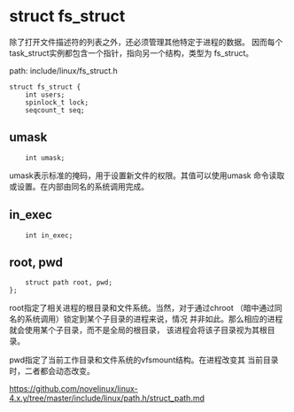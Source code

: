 struct fs_struct
========================================

除了打开文件描述符的列表之外，还必须管理其他特定于进程的数据。
因而每个task_struct实例都包含一个指针，指向另一个结构，类型为
fs_struct。

path: include/linux/fs_struct.h
```
struct fs_struct {
    int users;
    spinlock_t lock;
    seqcount_t seq;
```

umask
----------------------------------------

```
    int umask;
```

umask表示标准的掩码，用于设置新文件的权限。其值可以使用umask
命令读取或设置。在内部由同名的系统调用完成。

in_exec
----------------------------------------

```
    int in_exec;
```

root, pwd
----------------------------------------

```
    struct path root, pwd;
};
```

root指定了相关进程的根目录和文件系统。当然，对于通过chroot
（暗中通过同名的系统调用）锁定到某个子目录的进程来说，情况
并非如此。那么相应的进程就会使用某个子目录，而不是全局的根目录，
该进程会将该子目录视为其根目录。

pwd指定了当前工作目录和文件系统的vfsmount结构。在进程改变其
当前目录时，二者都会动态改变。

https://github.com/novelinux/linux-4.x.y/tree/master/include/linux/path.h/struct_path.md
